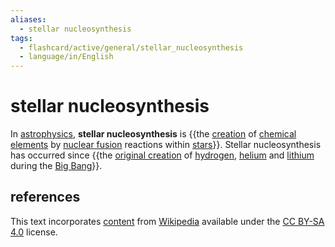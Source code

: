 ```yaml
---
aliases:
  - stellar nucleosynthesis
tags:
  - flashcard/active/general/stellar_nucleosynthesis
  - language/in/English
---
```


# stellar nucleosynthesis

In [astrophysics](astrophysics.md), __stellar nucleosynthesis__ is {{the [creation](nucleosynthesis.md) of [chemical elements](chemical%20element.md) by [nuclear fusion](nuclear%20fusion.md) reactions within [stars](star.md)}}. Stellar nucleosynthesis has occurred since {{the [original creation](Big%20Bang%20nucleosynthesis.md) of [hydrogen](hydrogen.md), [helium](helium.md) and [lithium](lithium.md) during the [Big Bang](Big%20Bang.md)}}. <!--SR:!2024-10-23,65,310!2025-02-01,124,290-->

## references

This text incorporates [content](https://en.wikipedia.org/wiki/stellar_nucleosynthesis) from [Wikipedia](Wikipedia.md) available under the [CC BY-SA 4.0](https://creativecommons.org/licenses/by-sa/4.0/) license.
